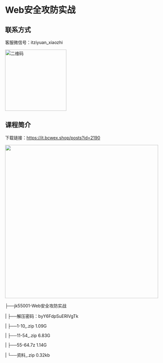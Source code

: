 # Web安全攻防实战  

## 联系方式

客服微信号：itziyuan_xiaozhi

<img src="https://ziyuanyun.oss-cn-guangzhou.aliyuncs.com/common/20240614073449/666b82192834a.jpg" width="200" height="200" alt="二维码">

## 课程简介

下载链接：https://it.bcwex.shop/posts?id=2190

<img src="https://ziyuanyun.oss-cn-guangzhou.aliyuncs.com/yun/20240515183721/66449061c5b7f.jpg" width="500" alt="">

  ├──jk55001-Web安全攻防实战

 | ├──解压密码：byY6FdpSuERIVgTk

 | ├──1-10_.zip 1.09G

 | ├──11-54_.zip 6.83G

 | ├──55-64.7z 1.14G

 | └──资料_.zip 0.32kb

  